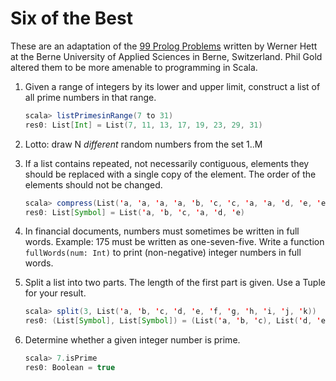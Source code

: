 # Six of the Best

These are an adaptation of the [99 Prolog Problems](https://sites.google.com/site/prologsite/prolog-problems) written by Werner Hett at the Berne University of Applied Sciences in Berne, Switzerland. Phil Gold altered them to be more amenable to programming in Scala.

1. Given a range of integers by its lower and upper limit, construct a list of all prime numbers in that range.

   ```scala
   scala> listPrimesinRange(7 to 31)
   res0: List[Int] = List(7, 11, 13, 17, 19, 23, 29, 31)
   ```

2. Lotto: draw N *different* random numbers from the set 1..M

3. If a list contains repeated, not necessarily contiguous, elements they should be replaced with a single copy of the element. The order of the elements should not be changed.

   ```scala
   scala> compress(List('a, 'a, 'a, 'a, 'b, 'c, 'c, 'a, 'a, 'd, 'e, 'e, 'e, 'e))
   res0: List[Symbol] = List('a, 'b, 'c, 'a, 'd, 'e)
   ```

4. In financial documents, numbers must sometimes be written in full words. Example: 175 must be written as one-seven-five. Write a function `fullWords(num: Int)` to print (non-negative) integer numbers in full words.

5. Split a list into two parts. The length of the first part is given. Use a Tuple for your result.

   ```scala
   scala> split(3, List('a, 'b, 'c, 'd, 'e, 'f, 'g, 'h, 'i, 'j, 'k))
   res0: (List[Symbol], List[Symbol]) = (List('a, 'b, 'c), List('d, 'e, 'f, 'g, 'h, 'i, 'j, 'k))
   ```

6. Determine whether a given integer number is prime.

   ```scala
   scala> 7.isPrime
   res0: Boolean = true
   ```
